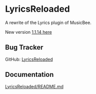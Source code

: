 LyricsReloaded
==============

A rewrite of the Lyrics plugin of MusicBee.

New version [1.1.14 here](https://github.com/mbfrankz/LyricsReloaded/releases/tag/1.1.14/)

Bug Tracker
-----------
GitHub: [LyricsReloaded](https://github.com/mbfrankz/LyricsReloaded/issues)

Documentation
-------------
[LyricsReloaded/README.md](LyricsReloaded/README.md)

